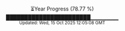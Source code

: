 <p align="center">
⏳Year Progress (78.77 %)<br>
███████████████████████▁▁▁▁▁▁▁ <br>
<sub>Updated: Wed, 15 Oct 2025 12:05:08 GMT</sub>
</p>

